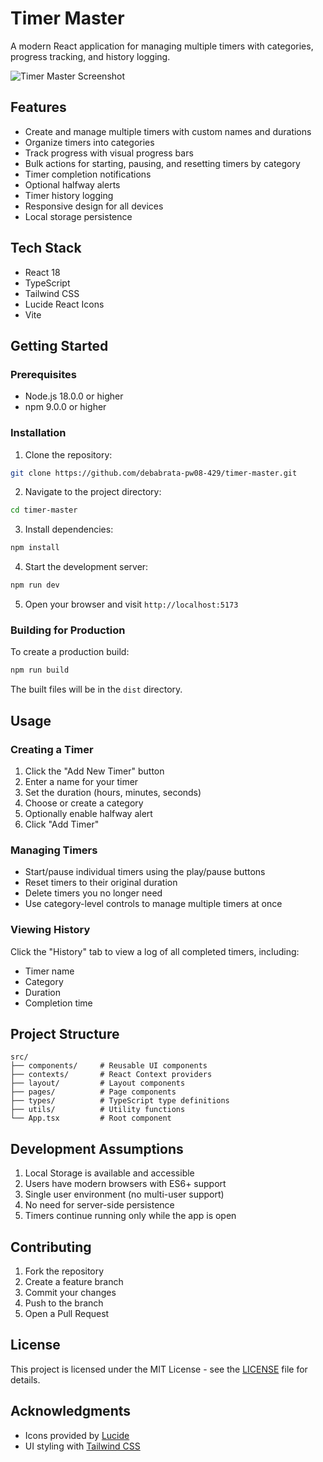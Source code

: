 # Timer Master

A modern React application for managing multiple timers with categories, progress tracking, and history logging.

![Timer Master Screenshot](https://images.pexels.com/photos/1252890/pexels-photo-1252890.jpeg?auto=compress&cs=tinysrgb&w=1260&h=750&dpr=2)

## Features

- Create and manage multiple timers with custom names and durations
- Organize timers into categories
- Track progress with visual progress bars
- Bulk actions for starting, pausing, and resetting timers by category
- Timer completion notifications
- Optional halfway alerts
- Timer history logging
- Responsive design for all devices
- Local storage persistence

## Tech Stack

- React 18
- TypeScript
- Tailwind CSS
- Lucide React Icons
- Vite

## Getting Started

### Prerequisites

- Node.js 18.0.0 or higher
- npm 9.0.0 or higher

### Installation

1. Clone the repository:
```bash
git clone https://github.com/debabrata-pw08-429/timer-master.git
```

2. Navigate to the project directory:
```bash
cd timer-master
```

3. Install dependencies:
```bash
npm install
```

4. Start the development server:
```bash
npm run dev
```

5. Open your browser and visit `http://localhost:5173`

### Building for Production

To create a production build:

```bash
npm run build
```

The built files will be in the `dist` directory.

## Usage

### Creating a Timer

1. Click the "Add New Timer" button
2. Enter a name for your timer
3. Set the duration (hours, minutes, seconds)
4. Choose or create a category
5. Optionally enable halfway alert
6. Click "Add Timer"

### Managing Timers

- Start/pause individual timers using the play/pause buttons
- Reset timers to their original duration
- Delete timers you no longer need
- Use category-level controls to manage multiple timers at once

### Viewing History

Click the "History" tab to view a log of all completed timers, including:
- Timer name
- Category
- Duration
- Completion time

## Project Structure

```
src/
├── components/     # Reusable UI components
├── contexts/       # React Context providers
├── layout/         # Layout components
├── pages/          # Page components
├── types/          # TypeScript type definitions
├── utils/          # Utility functions
└── App.tsx         # Root component
```

## Development Assumptions

1. Local Storage is available and accessible
2. Users have modern browsers with ES6+ support
3. Single user environment (no multi-user support)
4. No need for server-side persistence
5. Timers continue running only while the app is open

## Contributing

1. Fork the repository
2. Create a feature branch
3. Commit your changes
4. Push to the branch
5. Open a Pull Request

## License

This project is licensed under the MIT License - see the [LICENSE](LICENSE) file for details.

## Acknowledgments

- Icons provided by [Lucide](https://lucide.dev)
- UI styling with [Tailwind CSS](https://tailwindcss.com)
